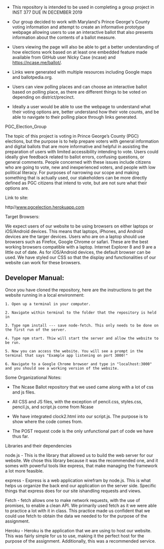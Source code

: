 - This repository is intended to be used in completing a group project in INST 377 DUE IN DECEMBER 2019

- Our group decided to work with Maryland's Prince George's County voting information and attempt to create an informative         prototype webpage allowing users to use an interactive ballot that also presents information about the contents of a ballot      measure.

- Users viewing the page will also be able to get a better understanding of how elections work based on at least one 
  embedded feature made available from GitHub user Nicky Case (ncase) and https://ncase.me/ballot/.

- Links were generated with multiple resources including Google maps and ballotpedia.org. 

- Users can view polling places and can choose an interactive ballot based on polling place, 
  as there are different things to be voted on depending on district/precinct.

- Ideally a user would be able to use the webpage to understand what their voting options are, better understand how 
  their vote counts, and be able to navigate to their polling place through links generated.


PGC_Election_Group

The topic of this project is voting in Prince George’s County (PGC) elections, but the purpose is to help prepare voters with general information and digital ballots that are more informative and helpful in assisting the preparation of users with limited accessibility intending to vote. Users could ideally give feedback related to ballot errors, confusing questions, or general comments. People concerned with these issues include citizens who are going to vote, new and inexperienced voters, and people with low political literacy. For purposes of narrowing our scope and making something that is actually used, our stakeholders can be more directly defined as PGC citizens that intend to vote, but are not sure what their options are.

Link to site:

http//www.pgcelection.herokuapp.com

Target Browsers:

We expect users of our website to be using browsers on either laptops or iOS/Android devices. This means that laptops, iPhones, and Android devices are the targer devices. Users who are on a laptop should use browsers such as Firefox, Google Chrome or safari. These are the best working browsers compatible with a laptop. Internet Explorer 8 and 9 are a little out of date. As for iOS/Android devices, the default browser can be used.  We have styled our CSS so that the display and functionalities of our website can work for these browsers. 

## Developer Manual:



Once you have cloned the repository, here are the instructions to get the website running in a local environment:
    
    1. Open up a terminal in your computer.

    2. Navigate within terminal to the folder that the repository is held in

    3. Type npm install --- save node-fetch. This only needs to be done on the first run of the server.

    4. Type npm start. Thiw will start the server and allow the website to be run.

    5. Now you can access the website. You will see a prompt in the terminal that says "Example app listening on port 3000!"

    6. Navigate to a Google Chrome browser and type in "localhost:3000" and you should see a working version of the website.

Some Organizational Notes:

- The Ncase Ballot repository that we used came along with a lot of css and js files. 

- All CSS and JS files, with the exception of pencil.css, styles.css, pencil.js, and script.js come from Ncase

- We have integrated clock2.html into our script.js. The purpose is to show where the code comes from.

- The POST request code is the only unfunctional part of code we have thus far.


Libraries and their dependencies

node.js - This is the library that allowed us to build the web server for our website. We chose this
library because it was the recommended one, and it somes with powerful tools like express, that make managing
the framework a lot more feasible.


express - Express is a web application wirefram by node.js. This is what helps us organize the back end
our application on the server side. Specific things that express does for our site ishandling requests and 
views. 


Fetch - fetch allows one to make network requests, with the use of promises, to enable a clean API.
We primarily used fetch as it we were able to practice a lot with it in class. This practice made us
confident that we could use fetch to obtain the data we needed to for the purpose of the assignment. 


Heroku - Heroku is the application that we are using to host our website. This was fairly simple for 
us to use, making it the perfect host for the purpose of the assignment. Additionally, this was a recommended
service.
